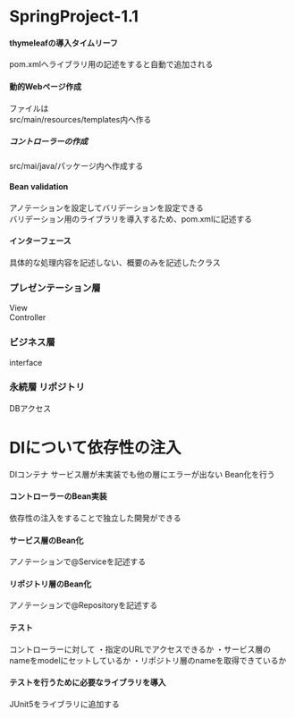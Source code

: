 # SpringProject-1.1
 
#### thymeleafの導入タイムリーフ
pom.xmlへライブラリ用の記述をすると自動で追加される  

#### 動的Webページ作成
ファイルは  
src/main/resources/templates内へ作る  

##### コントローラーの作成
src/mai/java/パッケージ内へ作成する  

#### Bean validation
アノテーションを設定してバリデーションを設定できる  
バリデーション用のライブラリを導入するため、pom.xmlに記述する  

#### インターフェース
具体的な処理内容を記述しない、概要のみを記述したクラス

### プレゼンテーション層
View  
Controller

### ビジネス層
interface

### 永続層 リポジトリ
DBアクセス

# DIについて依存性の注入
DIコンテナ
サービス層が未実装でも他の層にエラーが出ない
Bean化を行う

#### コントローラーのBean実装
  依存性の注入をすることで独立した開発ができる  
#### サービス層のBean化
アノテーションで@Serviceを記述する
#### リポジトリ層のBean化
アノテーションで@Repositoryを記述する

#### テスト
コントローラーに対して
・指定のURLでアクセスできるか
・サービス層のnameをmodelにセットしているか
・リポジトリ層のnameを取得できているか

#### テストを行うために必要なライブラリを導入
JUnit5をライブラリに追加する